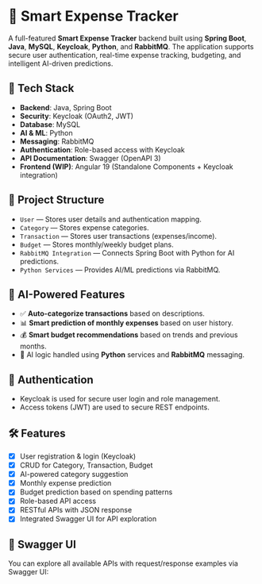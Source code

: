 # 💸 Smart Expense Tracker

A full-featured **Smart Expense Tracker** backend built using **Spring Boot**, **Java**, **MySQL**, **Keycloak**, **Python**, and **RabbitMQ**. The application supports secure user authentication, real-time expense tracking, budgeting, and intelligent AI-driven predictions.

## 🚀 Tech Stack

- **Backend**: Java, Spring Boot
- **Security**: Keycloak (OAuth2, JWT)
- **Database**: MySQL
- **AI & ML**: Python
- **Messaging**: RabbitMQ
- **Authentication**: Role-based access with Keycloak
- **API Documentation**: Swagger (OpenAPI 3)
- **Frontend (WIP)**: Angular 19 (Standalone Components + Keycloak integration)

## 📁 Project Structure

- `User` — Stores user details and authentication mapping.
- `Category` — Stores expense categories.
- `Transaction` — Stores user transactions (expenses/income).
- `Budget` — Stores monthly/weekly budget plans.
- `RabbitMQ Integration` — Connects Spring Boot with Python for AI predictions.
- `Python Services` — Provides AI/ML predictions via RabbitMQ.

## 🧠 AI-Powered Features

- ✅ **Auto-categorize transactions** based on descriptions.
- 📊 **Smart prediction of monthly expenses** based on user history.
- 💰 **Smart budget recommendations** based on trends and previous months.
- 🧠 AI logic handled using **Python** services and **RabbitMQ** messaging.

## 🔐 Authentication

- Keycloak is used for secure user login and role management.
- Access tokens (JWT) are used to secure REST endpoints.

## 🛠️ Features

- [x] User registration & login (Keycloak)
- [x] CRUD for Category, Transaction, Budget
- [x] AI-powered category suggestion
- [x] Monthly expense prediction
- [x] Budget prediction based on spending patterns
- [x] Role-based API access
- [x] RESTful APIs with JSON response
- [x] Integrated Swagger UI for API exploration

## 📜 Swagger UI

You can explore all available APIs with request/response examples via Swagger UI:


